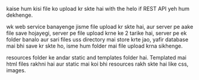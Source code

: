 kaise hum kisi file ko upload kr skte hai with the helo if REST API yeh hum dekhenge.

wk web service banayenge jisme file upload kr skte hai, aur server pe aake file save hojayegi, server pe file upload krne ke 2 tarike hai, server pe ek folder banalo aur sari files uss directory mai store krte jao, yafir database mai bhi save kr skte ho,
isme hum folder mai file upload krna sikhenge. 

resources folder ke andar static and templates folder hai. Templated mai html files rakhni hai aur static mai koi bhi resources rakh skte hai like css, images. 
